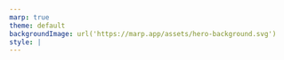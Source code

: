 ```yaml
---
marp: true
theme: default
backgroundImage: url('https://marp.app/assets/hero-background.svg')
style: |
---
```

